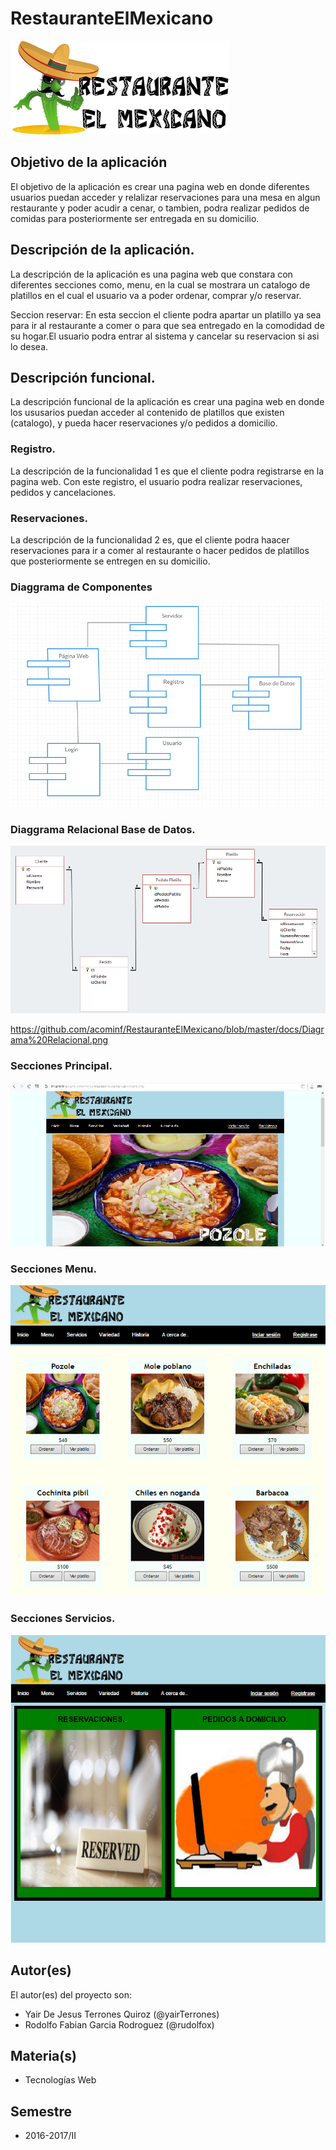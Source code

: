 # RestauranteElMexicano

![Logotipo Restaurant](https://github.com/acominf/RestauranteElMexicano/blob/master/docs/logoPrincipal.png)


## Objetivo de la aplicación
El objetivo de la aplicación es crear una pagina web en donde diferentes usuarios puedan acceder y relalizar reservaciones para una mesa en algun restaurante y poder acudir a cenar, o tambien, podra realizar pedidos de comidas para posteriormente ser entregada en su domicilio.

## Descripción de la aplicación.
La descripción de la aplicación es una pagina web que constara con diferentes secciones como, menu, en la cual se mostrara un catalogo de platillos en el cual el usuario va a poder ordenar, comprar y/o reservar.

Seccion reservar: En esta seccion el cliente podra apartar un platillo ya sea para ir al restaurante a comer o para que sea entregado en la comodidad de su hogar.El usuario podra entrar al sistema y cancelar su reservacion si asi lo desea.

## Descripción funcional.
La descripción funcional de la aplicación es crear una pagina web en donde los ususarios puedan acceder al contenido de platillos que existen (catalogo), y pueda hacer reservaciones y/o pedidos a domicilio.

### Registro.
La descripción de la funcionalidad 1 es que el cliente podra registrarse en la pagina web. Con este registro, el usuario podra realizar reservaciones, pedidos y cancelaciones.

### Reservaciones.
La descripción de la funcionalidad 2 es, que el cliente podra haacer reservaciones para ir a comer al restaurante o hacer pedidos de platillos que posteriormente se entregen en su domicilio.

### Diaggrama de Componentes
![Diagrama Componentes](https://github.com/acominf/RestauranteElMexicano/blob/master/docs/Componentes.png)

### Diaggrama Relacional Base de Datos.
![Diagrama Relacional](https://github.com/acominf/RestauranteElMexicano/blob/master/docs/Diagrama%20Relacional.png)

https://github.com/acominf/RestauranteElMexicano/blob/master/docs/Diagrama%20Relacional.png

### Secciones Principal.
![Ventana Principal](https://github.com/acominf/RestauranteElMexicano/blob/master/docs/paginaP1.png)

### Secciones Menu.
![Sesión Rest](https://github.com/acominf/RestauranteElMexicano/blob/master/docs/paginaP2.png)

### Secciones Servicios.
![Sesión Servicios](https://github.com/acominf/RestauranteElMexicano/blob/master/docs/paginaP3.png)
## Autor(es)
El autor(es) del proyecto son:
- Yair De Jesus Terrones Quiroz (@yairTerrones)
- Rodolfo Fabian Garcia Rodroguez (@rudolfox)

## Materia(s)
- Tecnologías Web

## Semestre
- 2016-2017/II


